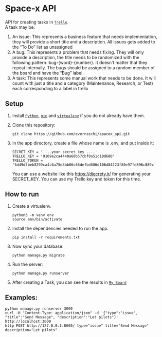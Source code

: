 
# Space-x API

API for creating tasks in [`Trello`][trello].  
A task may be:
1. An issue: This represents a business feature that needs implementation, they will provide a short title
and a description. All issues gets added to the “To Do” list as unassigned
1. A bug: This represents a problem that needs fixing. They will only provide a description, the title needs
to be randomized with the following pattern: bug-{word}-{number}. It doesn't matter that they repeat
internally. The bugs should be assigned to a random member of the board and have the “Bug” label.
1. A task: This represents some manual work that needs to be done. It will count with just a title and a
category (Maintenance, Research, or Test) each corresponding to a label in trello

## Setup

1. Install [`Python`][python_setup], [`pip`][pip_setup] and [`virtualenv`][venv_setup] if you do not already have them.

1. Clone this repository:

    ```
    git clone https://github.com/evernaschi/spacex_api.git
    ```

1. In the app directory, create a file whose name is .env, and put inside it:
    ```
    SECRET_KEY = '....your secret key ....'
    TRELLO_KEY = '0109e2ca4440a60b57cbf0a51c10d600'
    TRELLO_TOKEN = '5dd9d5beb8299ca4c6a75e3bb06c66defbd606d106d84223f80e97fe896c889c'
    ```
    You can use a website like this https://djecrety.ir/ for generating your SECRET_KEY.
    You can use my Trello key and token for this time.

## How to run

1. Create a virtualenv.

    ```
    python3 -m venv env
    source env/bin/activate
    ```

1. Install the dependencies needed to run the app.

    ```
    pip install -r requirements.txt
    ```

1. Now sync your database:

    ```
    python manage.py migrate
    ```
 
1. Run the server:

    ```
    python manage.py runserver
    ```

1. After creating a Task, you can see the results in [`My Board`][trello_board]

## Examples:


    python manage.py runserver 3000
    curl -H "Content-Type: application/json" -d '{"type":"issue", "title":"Send Message", "description":"Let pilots"}' http://localhost:3000 
    http POST http://127.0.0.1:8000/ type="issue" title="Send Message" description="Let pilots"  


[trello]: https://trello.com/
[python_setup]: https://www.python.org/downloads/
[pip_setup]: https://pypi.org/project/pip/
[venv_setup]: https://pypi.org/project/virtualenv/
[trello_board]: https://trello.com/invite/b/ZLrw4NBB/417bb91362d67f90abe0a2de86790081/spacex
